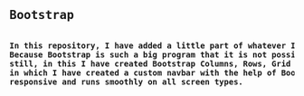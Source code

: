 <pre>
<h2>Bootstrap</h2>
<b>In this repository, I have added a little part of whatever I know about Bootstrap.
Because Bootstrap is such a big program that it is not possible to do it in one go. But
still, in this I have created Bootstrap Columns, Rows, Grid System and a single project
in which I have created a custom navbar with the help of Bootstrap and CSS which is fully
responsive and runs smoothly on all screen types.</b>
</pre>